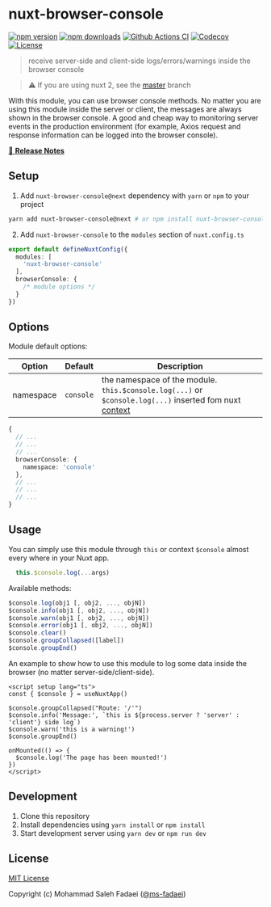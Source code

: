 # nuxt-browser-console

[![npm version][npm-version-src]][npm-version-href]
[![npm downloads][npm-downloads-src]][npm-downloads-href]
[![Github Actions CI][github-actions-ci-src]][github-actions-ci-href]
[![Codecov][codecov-src]][codecov-href]
[![License][license-src]][license-href]

> receive server-side and client-side logs/errors/warnings inside the browser console <br>

> ⚠️ If you are using nuxt 2, see the [master](https://github.com/ms-fadaei/nuxt-browser-console/tree/master) branch

With this module, you can use browser console methods. No matter you are using this module inside the server or client, the messages are always shown in the browser console. A good and cheap way to monitoring server events in the production environment (for example, Axios request and response information can be logged into the browser console).

[📖 **Release Notes**](./CHANGELOG.md)

## Setup

1. Add `nuxt-browser-console@next` dependency with `yarn` or `npm` to your project

```bash
yarn add nuxt-browser-console@next # or npm install nuxt-browser-console@next
```

2. Add `nuxt-browser-console` to the `modules` section of `nuxt.config.ts`

```ts
export default defineNuxtConfig({
  modules: [
    'nuxt-browser-console'
  ],
  browserConsole: {
    /* module options */
  }
})
```

## Options
Module default options:


| Option | Default | Description |
| ------ | ------- | ----------- |
| namespace | `console` | the namespace of the module. `this.$console.log(...)` or `$console.log(...)` inserted fom nuxt [context](https://nuxtjs.org/docs/2.x/concepts/context-helpers) |


```ts
{
  // ...
  // ...
  // ...
  browserConsole: {
    namespace: 'console'
  },
  // ...
  // ...
  // ...
}
```

## Usage
You can simply use this module through `this` or context `$console` almost every where in your Nuxt app.

```ts
  this.$console.log(...args)
```

Available methods:
```ts
$console.log(obj1 [, obj2, ..., objN])
$console.info(obj1 [, obj2, ..., objN])
$console.warn(obj1 [, obj2, ..., objN])
$console.error(obj1 [, obj2, ..., objN])
$console.clear()
$console.groupCollapsed([label])
$console.groupEnd()
```

An example to show how to use this module to log some data inside the browser (no matter server-side/client-side).
```vue
<script setup lang="ts">
const { $console } = useNuxtApp()

$console.groupCollapsed("Route: '/'")
$console.info('Message:', `this is ${process.server ? 'server' : 'client'} side log`)
$console.warn('this is a warning!')
$console.groupEnd()

onMounted(() => {
  $console.log('The page has been mounted!')
})
</script>
```

## Development

1. Clone this repository
2. Install dependencies using `yarn install` or `npm install`
3. Start development server using `yarn dev` or `npm run dev`

## License

[MIT License](./LICENSE)

Copyright (c) Mohammad Saleh Fadaei ([@ms-fadaei](https://github.com/ms-fadaei))

<!-- Badges -->
[npm-version-src]: https://img.shields.io/npm/v/nuxt-browser-console/next.svg
[npm-version-href]: https://npmjs.com/package/nuxt-browser-console

[npm-downloads-src]: https://img.shields.io/npm/dt/nuxt-browser-console.svg
[npm-downloads-href]: https://npmjs.com/package/nuxt-browser-console

[github-actions-ci-src]: https://github.com/ms-fadaei/nuxt-browser-console/workflows/ci/badge.svg
[github-actions-ci-href]: https://github.com/ms-fadaei/nuxt-browser-console/actions?query=workflow%3Aci

[codecov-src]: https://img.shields.io/codecov/c/github/ms-fadaei/nuxt-browser-console.svg
[codecov-href]: https://codecov.io/gh/ms-fadaei/nuxt-browser-console

[license-src]: https://img.shields.io/npm/l/nuxt-browser-console.svg
[license-href]: https://npmjs.com/package/nuxt-browser-console

